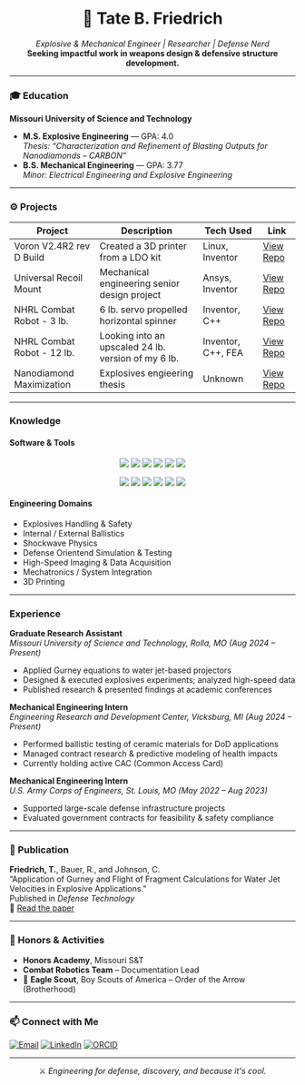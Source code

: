 <!-- GitHub README.md for Tate B. Friedrich -->

<h1 align="center">🧨 Tate B. Friedrich</h1>
<p align="center">
  <em>Explosive & Mechanical Engineer | Researcher | Defense Nerd</em><br>
  <strong>Seeking impactful work in weapons design & defensive structure development.</strong>
</p>

---

### 🎓 Education

**Missouri University of Science and Technology**  
- **M.S. Explosive Engineering** — GPA: 4.0  
  _Thesis: “Characterization and Refinement of Blasting Outputs for Nanodiamonds – CARBON”_  
- **B.S. Mechanical Engineering** — GPA: 3.77  
  _Minor: Electrical Engineering and Explosive Engineering_  

---

### ⚙️ Projects

<!-- Future project cards -->
| Project                    | Description                                                  | Tech Used            | Link                                                                 |
|----------------------------|--------------------------------------------------------------|----------------------|----------------------------------------------------------------------|
| Voron V2.4R2 rev D Build   | Created a 3D printer from a LDO kit                          | Linux, Inventor      | [View Repo](https://github.com/Tate-Friedrich/Project-Voron2.4)      |
| Universal Recoil Mount     | Mechanical engineering senior design project                 | Ansys, Inventor      | [View Repo](https://github.com/Tate-Friedrich/Project-MechSeniorProj)|
| NHRL Combat Robot - 3 lb.  | 6 lb. servo propelled horizontal spinner                     | Inventor, C++        | [View Repo](https://github.com/Tate-Friedrich/Project-NHRL.HW3lb)    |
| NHRL Combat Robot - 12 lb. | Looking into an upscaled 24 lb. version of my 6 lb.          | Inventor, C++, FEA   | [View Repo](https://github.com/Tate-Friedrich/Project-NHRL.HW12lb)   |
| Nanodiamond Maximization   | Explosives engieering thesis                                 | Unknown              | [View Repo](https://github.com/Tate-Friedrich/Project-ExpThesis)     |

---

### Knowledge

#### Software & Tools
<p align="center">
  <img src="https://img.shields.io/badge/%20-white?style=for-the-badge&logo=Ansys&logoColor=black&logoSize=auto&link=https%3A%2F%2Fwww.ansys.com" />
  <img src="https://img.shields.io/badge/%20Labview-white?style=for-the-badge&logo=labview&logoColor=black&logoSize=auto" />
  <img src="https://img.shields.io/badge/%20Autodesk-white?style=for-the-badge&logo=autodesk&logoColor=black&logoSize=auto" />
  <img src="https://img.shields.io/badge/%20Solidworks-white?style=for-the-badge&logo=dassaultsystemes&logoColor=%23005386&logoSize=auto" />
  <img src="https://img.shields.io/badge/%20-white?style=for-the-badge&logo=kicad&logoColor=%23314CB0&logoSize=auto" />
  <img src="https://img.shields.io/badge/%20C++-white?style=for-the-badge&logo=C%2B%2B&logoColor=%2300599C&logoSize=auto" />
</p>

<p align="center">
  <img src="https://img.shields.io/badge/MS_Office-white?style=for-the-badge&logo=microsoft-office&logoColor=white" />
  <img src="https://img.shields.io/badge/MATLAB-white?style=for-the-badge&logo=mathworks&logoColor=white" />
  <img src="https://img.shields.io/badge/Simulink-white?style=for-the-badge&logo=mathworks&logoColor=white" />
  <img src="https://img.shields.io/badge/Phantom_PCC-white?style=for-the-badge&logo=camera" />
  <img src="https://img.shields.io/badge/HQDFM-white?style=for-the-badge&logo=code" />
  <img src="https://img.shields.io/badge/NI%20Multisim-white?style=for-the-badge&logo=code" />
</p>


#### Engineering Domains
- Explosives Handling & Safety
- Internal / External Ballistics
- Shockwave Physics
- Defense Orientend Simulation & Testing
- High-Speed Imaging & Data Acquisition  
- Mechatronics / System Integration
- 3D Printing

---

### Experience

**Graduate Research Assistant**  
_Missouri University of Science and Technology, Rolla, MO (Aug 2024 – Present)_  
- Applied Gurney equations to water jet-based projectors  
- Designed & executed explosives experiments; analyzed high-speed data  
- Published research & presented findings at academic conferences  

**Mechanical Engineering Intern**  
_Engineering Research and Development Center, Vicksburg, MI (Aug 2024 – Present)_  
- Performed ballistic testing of ceramic materials for DoD applications  
- Managed contract research & predictive modeling of health impacts  
- Currently holding active CAC (Common Access Card)  

**Mechanical Engineering Intern**  
_U.S. Army Corps of Engineers, St. Louis, MO (May 2022 – Aug 2023)_  
- Supported large-scale defense infrastructure projects  
- Evaluated government contracts for feasibility & safety compliance  

---

### 📄 Publication

**Friedrich, T.**, Bauer, R., and Johnson, C.  
“Application of Gurney and Flight of Fragment Calculations for Water Jet Velocities in Explosive Applications.”  
Published in _Defense Technology_  
📎 [Read the paper](https://doi.org/10.1016/j.dt.2025.03.010)

---

### 🏅 Honors & Activities

- **Honors Academy**, Missouri S&T  
- **Combat Robotics Team** – Documentation Lead  
- 🦅 **Eagle Scout**, Boy Scouts of America – Order of the Arrow (Brotherhood)

---

### 📫 Connect with Me

[![Email](https://img.shields.io/badge/Email-tateb.friedrich%40gmail.com-blue?style=flat&logo=gmail)](mailto:tateb.friedrich@gmail.com)
[![LinkedIn](https://img.shields.io/badge/LinkedIn-Tate%20Friedrich-blue?style=flat&logo=linkedin)](https://www.linkedin.com/in/tate-friedrich-835b1321b)
[![ORCID](https://img.shields.io/badge/ORCID-0009--0003--1121--5728-green?style=flat&logo=orcid)](https://orcid.org/0009-0003-1121-5728)

---


<p align="center">
  ⚔️ <em>Engineering for defense, discovery, and because it's cool.</em>  
</p>
